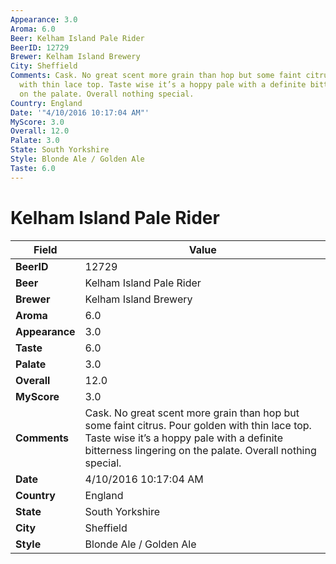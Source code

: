```yaml
---
Appearance: 3.0
Aroma: 6.0
Beer: Kelham Island Pale Rider
BeerID: 12729
Brewer: Kelham Island Brewery
City: Sheffield
Comments: Cask. No great scent more grain than hop but some faint citrus. Pour golden
  with thin lace top. Taste wise it’s a hoppy pale with a definite bitterness lingering
  on the palate. Overall nothing special.
Country: England
Date: '"4/10/2016 10:17:04 AM"'
MyScore: 3.0
Overall: 12.0
Palate: 3.0
State: South Yorkshire
Style: Blonde Ale / Golden Ale
Taste: 6.0
---
```


# Kelham Island Pale Rider

| Field         | Value |
|---------------|-------|
| **BeerID** | 12729 |
| **Beer** | Kelham Island Pale Rider |
| **Brewer** | Kelham Island Brewery |
| **Aroma** | 6.0 |
| **Appearance** | 3.0 |
| **Taste** | 6.0 |
| **Palate** | 3.0 |
| **Overall** | 12.0 |
| **MyScore** | 3.0 |
| **Comments** | Cask. No great scent more grain than hop but some faint citrus. Pour golden with thin lace top. Taste wise it’s a hoppy pale with a definite bitterness lingering on the palate. Overall nothing special. |
| **Date** | 4/10/2016 10:17:04 AM |
| **Country** | England |
| **State** | South Yorkshire |
| **City** | Sheffield |
| **Style** | Blonde Ale / Golden Ale |

